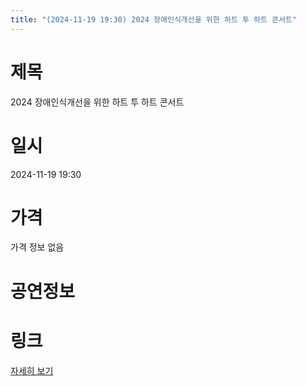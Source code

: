 ```yaml
---
title: "(2024-11-19 19:30) 2024 장애인식개선을 위한 하트 투 하트 콘서트"
---
```


# 제목
2024 장애인식개선을 위한 하트 투 하트 콘서트

# 일시
2024-11-19 19:30

# 가격
가격 정보 없음

# 공연정보
  
  


# 링크
[자세히 보기](https://www.sac.or.kr/site/main/show/show_view?SN=62002 "https://www.sac.or.kr/site/main/show/show_view?SN=62002")
